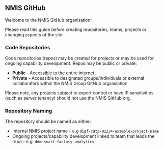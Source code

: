 ## NMIS GitHub
Welcome to the NMIS GitHub organisation!

Please read this guide before creating repositories, teams, projects or changing aspects of the site.
### Code Repositories
Code repositories (repos) may be created for projects or may be used for ongoing capability development. Repos may be public or private:

- **Public** - Accessible to the entire internet.
- **Private** - Accessible to designated groups/individuals or external collaborators within the NMIS Group GitHub organisation.

Please note, any projects subject to export control or have IP sensitivities (such as server tenancy) should not use the NMIS GitHub org.

### Repository Naming

The repository should be named as either:
- Internal NMIS project name - e.g `digf-catp-01234-example-project-name`
- Ongoing projects/capability development linked to team that leads the repo - e.g. `ddm-smart-factory-analytics`

